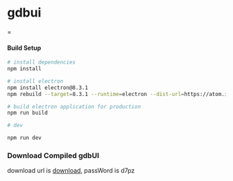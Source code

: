 # gdbui
=

#### Build Setup

``` bash
# install dependencies
npm install

# install electron
npm install electron@8.3.1
npm rebuild --target=8.3.1 --runtime=electron --dist-url=https://atom.io/download/electron

# build electron application for production
npm run build

# dev

npm run dev
```

### Download Compiled gdbUI
download url is [download](https://wws.lanzoui.com/iC6YNs5b59i), passWord is d7pz
